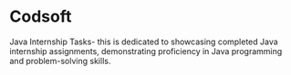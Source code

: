 # Codsoft
Java Internship Tasks- this is dedicated to showcasing completed Java internship assignments, demonstrating proficiency in Java programming and problem-solving skills.
